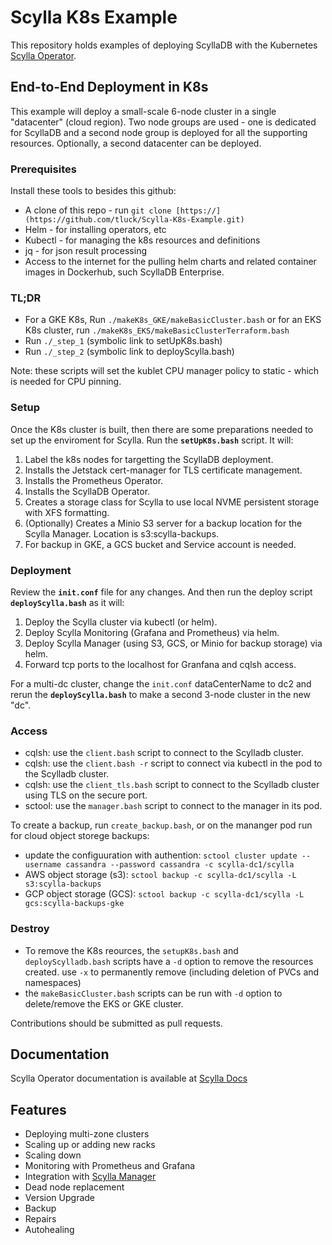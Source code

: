 # Scylla K8s Example

This repository holds examples of deploying ScyllaDB with the Kubernetes [Scylla Operator](https://github.com/scylladb/scylla-operator).

## End-to-End Deployment in K8s

This example will deploy a small-scale 6-node cluster in a single "datacenter" (cloud region). Two node groups are used - one is dedicated for ScyllaDB and a second node group is deployed for all the supporting resources. Optionally, a second datacenter can be deployed. 

### Prerequisites

Install these tools to besides this github:

- A clone of this repo - run `git clone [https://](https://github.com/tluck/Scylla-K8s-Example.git)`
- Helm - for installing operators, etc
- Kubectl - for managing the k8s resources and definitions
- jq - for json result processing
- Access to the internet for the pulling helm charts and related container images in Dockerhub, such ScyllaDB Enterprise.

### TL;DR

- For a GKE K8s, Run `./makeK8s_GKE/makeBasicCluster.bash` or for an EKS K8s cluster, run `./makeK8s_EKS/makeBasicClusterTerraform.bash`
- Run `./_step_1` (symbolic link to setUpK8s.bash)
- Run `./_step_2` (symbolic link to deployScylla.bash)

Note: these scripts will set the kublet CPU manager policy to static - which is needed for CPU pinning.

### Setup

Once the K8s cluster is built, then there are some preparations needed to set up the enviroment for Scylla. Run the **`setUpK8s.bash`** script. It will:

1. Label the k8s nodes for targetting the ScyllaDB deployment.
2. Installs the Jetstack cert-manager for TLS certificate management.
3. Installs the Prometheus Operator.
4. Installs the ScyllaDB Operator.
5. Creates a storage class for Scylla to use local NVME persistent storage with XFS formatting.
6. (Optionally) Creates a Minio S3 server for a backup location for the Scylla Manager. Location is s3:scylla-backups.
7. For backup in GKE, a GCS bucket and Service account is needed.

### Deployment

Review the **`init.conf`** file for any changes. And then run the deploy script **`deployScylla.bash`** as it will:

1. Deploy the Scylla cluster via kubectl (or helm).
2. Deploy Scylla Monitoring (Grafana and Prometheus) via helm.
3. Deploy Scylla Manager (using S3, GCS, or Minio for backup storage) via helm.
4. Forward tcp ports to the localhost for Granfana and cqlsh access.

For a multi-dc cluster, change the `init.conf` dataCenterName to dc2 and rerun the **`deployScylla.bash`** to make a second 3-node cluster in the new "dc".

### Access

- cqlsh: use the `client.bash` script to connect to the Scylladb cluster.
- cqlsh: use the `client.bash -r` script to connect via kubectl in the pod to the Scylladb cluster.
- cqlsh: use the `client_tls.bash` script to connect to the Scylladb cluster using TLS on the secure port.
- sctool: use the `manager.bash` script to connect to the manager in its pod.

To create a backup, run `create_backup.bash`, or on the mananger pod run for cloud object storege backups:

- update the configuuration with authention:
`sctool cluster update --username cassandra --password cassandra -c scylla-dc1/scylla`
- AWS object storage (s3):
`sctool backup -c scylla-dc1/scylla -L s3:scylla-backups`
- GCP object storage (GCS):
`sctool backup -c scylla-dc1/scylla -L gcs:scylla-backups-gke`

### Destroy

- To remove the K8s reources, the `setupK8s.bash` and `deployScylladb.bash` scripts have a `-d` option to remove the resources created. use `-x` to permanently remove (including deletion of PVCs and namespaces)
- the `makeBasicCluster.bash` scripts can be run with `-d` option to delete/remove the EKS or GKE cluster.

Contributions should be submitted as pull requests.

## Documentation

Scylla Operator documentation is available at [Scylla Docs](https://operator.docs.scylladb.com)

## Features

- Deploying multi-zone clusters
- Scaling up or adding new racks
- Scaling down
- Monitoring with Prometheus and Grafana
- Integration with [Scylla Manager](https://docs.scylladb.com/operating-scylla/manager/)
- Dead node replacement
- Version Upgrade
- Backup
- Repairs
- Autohealing
